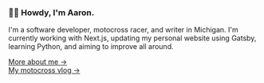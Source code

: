 ### 👋🏻 Howdy, I'm Aaron.

I'm a software developer, motocross racer, and writer in Michigan. I'm currently working with Next.js, updating my personal website using Gatsby, learning Python, and aiming to improve all around.

[More about me &rarr;](https://aarondurant.com/about/) <br />
[My motocross vlog &rarr;](https://www.youtube.com/channel/UCD89j1lEDHzDZFXrOrrXhJw)
